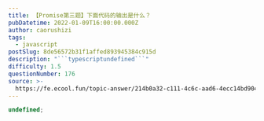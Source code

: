 ```yaml
---
title: 【Promise第三题】下面代码的输出是什么？
pubDatetime: 2022-01-09T16:00:00.000Z
author: caorushizi
tags:
  - javascript
postSlug: 8de56572b31f1affed893945384c915d
description: "```typescriptundefined```"
difficulty: 1.5
questionNumber: 176
source: >-
  https://fe.ecool.fun/topic-answer/214b0a32-c111-4c6c-aad6-4ecc14bd904a?orderBy=updateTime&order=desc&tagId=10
---
```


```typescript
undefined;
```
